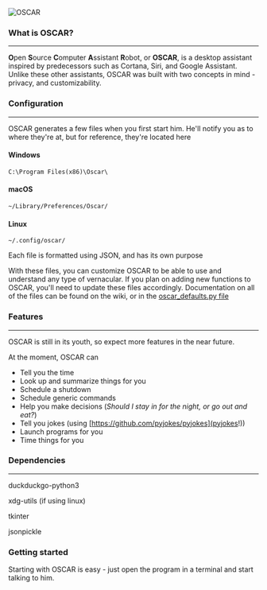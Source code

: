 ![OSCAR](https://i.imgur.com/zMjKKeP.png)


### **What is OSCAR?**
---

**O**pen **S**ource **C**omputer **A**ssistant **R**obot, or **OSCAR**, is a desktop assistant inspired by predecessors such as Cortana, Siri, and Google Assistant. Unlike these other assistants, OSCAR was built with two concepts in mind - privacy, and customizability.


### **Configuration**
---

OSCAR generates a few files when you first start him. He'll notify you as to where they're at, but for reference, they're located here
#### Windows
`C:\Program Files(x86)\Oscar\`
#### macOS
`~/Library/Preferences/Oscar/`
#### Linux
`~/.config/oscar/`

Each file is formatted using JSON, and has its own purpose

With these files, you can customize OSCAR to be able to use and understand any type of vernacular. If you plan on adding new functions to OSCAR, you'll need to update these files accordingly. Documentation on all of the files can be found on the wiki, or in the [oscar_defaults.py file](https://www.notabug.org/ironcondor/OSCAR/src/master/oscar_defaults.py)

### **Features**
---
OSCAR is still in its youth, so expect more features in the near future.

At the moment, OSCAR can
* Tell you the time
* Look up and summarize things for you
* Schedule a shutdown
* Schedule generic commands
* Help you make decisions (*Should I stay in for the night, or go out and eat?*)
* Tell you jokes (using [https://github.com/pyjokes/pyjokes](pyjokes!))
* Launch programs for you
* Time things for you

### **Dependencies**
---

duckduckgo-python3

xdg-utils (if using linux)

tkinter

jsonpickle

### **Getting started**

Starting with OSCAR is easy - just open the program in a terminal and start talking to him.
